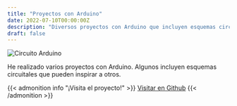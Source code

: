 ```yaml
---
title: "Proyectos con Arduino"
date: 2022-07-10T00:00:00Z
description: "Diversos proyectos con Arduino que incluyen esquemas circuitales e ideas inspiradoras."
draft: false
---
```

![Circuito Arduino](/images/Circuito1.png)

He realizado varios proyectos con Arduino. Algunos incluyen esquemas circuitales que pueden inspirar a otros.

{{< admonition info "¡Visita el proyecto!" >}}
[Visitar en Github](https://github.com/RodrigoPerez943/Arduino-Projects)
{{< /admonition >}}



